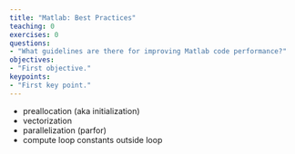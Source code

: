 ```yaml
---
title: "Matlab: Best Practices"
teaching: 0
exercises: 0
questions:
- "What guidelines are there for improving Matlab code performance?"
objectives:
- "First objective."
keypoints:
- "First key point."
---
```


 - preallocation (aka initialization)
 - vectorization
 - parallelization (parfor)
 - compute loop constants outside loop
